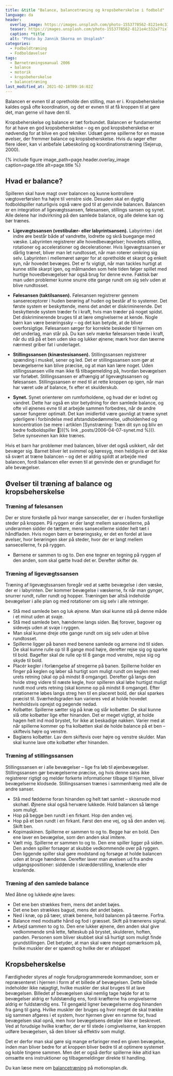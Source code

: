 ```yaml
---
title: &title "Balance, balancetræning og kropsbeherskelse i fodbold"
language: da
header:
  overlay_image: https://images.unsplash.com/photo-1553778562-8121e4c332a7?ixlib=rb-1.2.1&ixid=eyJhcHBfaWQiOjEyMDd9&auto=format&fit=crop&w=2250&q=80
  teaser: https://images.unsplash.com/photo-1553778562-8121e4c332a7?ixlib=rb-1.2.1&ixid=eyJhcHBfaWQiOjEyMDd9&auto=format&fit=crop&w=400&q=80
  caption: *title
  alt: "Photo by Jannik Skorna on Unsplash"
categories:
  - Fodboldtræning
  - Fodboldøvelser
tags:
  - Børnetræningsmanual 2006
  - balance
  - motorik
  - kropsbeherskelse
  - balancetræning
last_modified_at: 2021-02-18T09:16:02Z
---
```


Balancen er evnen til at opretholde den stilling, man er i. Kropsbeherskelse kaldes også ofte koordination, og det er evnen til at få kroppen til at gøre det, man gerne vil have den til.

Kropsbeherskelse og balance er tæt forbundet. Balancen er fundamentet for at have en god kropsbeherskelse – og en god kropsbeherskelse er nødvendig for at blive en god tekniker. Udsæt gerne spillerne for en masse øvelser, der fremmer balance og kropsbeherskelse. Hvis du søger efter flere ideer, kan vi anbefale Løbeskoling og koordinationstræning (Sejerup, 2000).

{% include figure image_path=page.header.overlay_image caption=page.title alt=page.title %}

## Hvad er balance?

Spilleren skal have magt over balancen og kunne kontrollere vægtoverførslen fra højre til venstre side. Desuden skal en dygtig fodboldspiller naturligvis også være god til at genvinde balancen. Balancen er en integration af ligevægtssansen, følesansen, stillings sansen og synet. Alle delene har indvirkning på den samlede balance, og alle delene kan og bør trænes.

- **Ligevægtssansen (vestibulær- eller labyrintsansen).** Labyrinten i det indre øre består både af vandrette, lodrette og skrå buegange med væske. Labyrinten registrerer alle hovedbevægelser; hovedets stilling, rotationer og accelerationer og decelerationer. Hvis ligevægtssansen er dårlig trænet, bliver man let rundtosset, når man roterer omkring sig selv. Labyrinten i mellemøret sørger for at opretholde et skarpt og enkelt syn, når hovedet bevæges. Det er fx vigtigt, når man tackles hurtigt at kunne stille skarpt igen, og målmanden som hele tiden følger spillet med hurtige hovedbevægelser har også brug for denne evne. Faktisk bør man uden problemer kunne snurre otte gange rundt om sig selv uden at blive rundtosset.

- **Følesansen (taktilsansen).** Følesansen registrerer gennem sansereceptorer i huden berøring af huden og består af to systemer. Det første system er beskyttende, mens det andet er diskriminerende. Det beskyttende system træder fx i kraft, hvis man træder på noget spidst. Det diskriminerende bruges til at lære omgivelserne at kende. Nogle børn kan være berøringssky – og det kan betyde, at de bliver overforsigtige. Følesansen sørger for korrekte beskeder til hjernen om det underlag, man står på. Du kan selv mærke følesansen træde i kraft, når du stå på et ben uden sko og lukker øjnene; mærk hvor dan tæerne nærmest griber fat i underlaget.

- **Stillingssansen (kinæstesisansen).** Stillingssansen registrerer spænding i muskel, sener og led. Det er stillingssansen som gør at bevægelserne kan blive præcise, og at man kan lære noget. Uden stillingssansen ville man ikke få tilbagemelding på, hvordan bevægelsen var forløbet. Stillingssansen er afhængig af ligevægtssansen og følesansen. Stillingssansen er med til at rette kroppen op igen, når man har været ude af balance, fx efter et skulderskub.

- **Synet.** Synet orienterer om rumforholdene, og hvad der er lodret og vandret. Dette har også en stor betydning for den samlede balance, og ofte vil øjnenes evne til at arbejde sammen forbedres, når de andre sanser fungerer optimalt. Det kan imidlertid være gavnligt at træne synet yderligere i forbindelse med afstandsbedømmelse, udholdenhed og koncentration (se mere i artiklen [Synstræning: Træn dit syn og bliv en bedre fodboldspiller 👀]({% link _posts/2006-04-07-synet.md %})). Selve synsevnen kan ikke trænes. 

Hvis et barn har problemer med balancen, bliver det også usikkert, når det bevæger sig. Barnet bliver let svimmel og køresyg, men heldigvis er det ikke så svært at træne balancen – og det er aldrig spildt at arbejde med balancen, fordi balancen eller evnen til at genvinde den er grundlaget for alle bevægelser.

## Øvelser til træning af balance og kropsbeherskelse

### Træning af følesansen

Der er store forskelle på hvor mange sanseceller, der er i huden forskellige steder på kroppen. På ryggen er der langt mellem sansecellerne, på underarmen sidder de tættere, mens sansecellerne sidder helt tæt i håndfladen. Hvis nogen børn er berøringssky, er det en fordel at lave øvelser, hvor berøringen sker på steder, hvor der er langt mellem sansecellerne, fx på ryggen.

- Børnene er sammen to og to. Den ene tegner en tegning på ryggen af den anden, som skal gætte hvad det er. Derefter skifter de.

### Træning af ligevægtssansen

Træning af ligevægtssansen foregår ved at sætte bevægelse i den væske, der er i labyrinten. Der kommer bevægelse i væskerne, fx når man gynger, snurrer rundt, ruller rundt og hopper. Træningen bør altså indeholde bevægelser i alle plan og med rotationer om sig selv i alle retninger.

- Stå med samlede ben og luk øjnene. Man skal kunne stå på denne måde i et minut uden at svaje.
- Stå med samlede ben, hænderne langs siden. Bøj forover, bagover og sidevejs uden at svaje i ryggen.
- Man skal kunne dreje otte gange rundt om sig selv uden at blive rundtosset.
- Spillerne ligger på banen med benene samlede og armene ind til siden. De skal kunne rulle op til 8 gange mod højre, derefter rejse sig og sparke til bold. Bagefter skal de rulle op til 8 gange mod venstre, rejse sig og skyde til bold.
- Placér kegler i forlængelse af stregerne på banen. Spillerne holder en finger på keglen og løber så hurtigt som muligt rundt om keglen med urets retning (skal op på mindst 8 omgange). Derefter gå langs den hvide streg videre til næste kegle, hvor spilleren skal løbe hurtigst muligt rundt mod urets retning (skal komme op på mindst 8 omgange). Efter rotationerne løbes langs streg hen til en placeret bold, der skal sparkes præcist til. Sværhedsgraden kan varieres ved at holde hovedet henholdsvis oprejst og pegende nedad.
- Kolbøtter. Spillerne sætter sig på knæ og slår kolbøtter. De skal kunne slå otte kolbøtter lige efter hinanden. Det er meget vigtigt, at holde hagen helt ind mod brystet, for ikke at beskadige nakken. Varier med at når spillerne kommer op fra kolbøtten skal de holde balance på et ben – skiftevis højre og venstre.
- Baglæns kolbøtter. Lav dem skiftevis over højre og venstre skulder. Man skal kunne lave otte kolbøtter efter hinanden.

### Træning af stillingssansen

Stillingssansen er i alle bevægelser – lige fra løb til øjenbevægelser. Stillingssansen gør bevægelserne præcise, og hvis denne sans ikke registrerer rigtigt og melder forkerte informationer tilbage til hjernen, bliver bevægelserne klodsede. Stillingssansen trænes i sammenhæng med alle de andre sanser.

- Stå med fødderne foran hinanden og helt tæt samlet – skosnude mod skohæl. Øjnene skal også hervære lukkede. Hold balancen så længe som muligt.
- Hop på begge ben rundt i en firkant. Hop den anden vej.
- Hop på et ben rundt i en firkant. Først den ene vej, og så den anden vej. Skift ben.
- Kopimaskinen. Spillerne er sammen to og to. Begge har en bold. Den ene laver en bevægelse, som den anden skal imitere.
- Vælt mig. Spillerne er sammen to og to. Den ene spiller ligger på siden. Den anden spiller forsøger at skubbe vedkommende over på ryggen. Den liggende spiller skal gøre modstand og forsøge at holde balancen uden at bruge hænderne. Derefter laver man øvelsen ud fra andre udgangspositioner: siddende i skrædderstilling, knælende eller kravlende.

### Træning af den samlede balance

Med åbne og lukkede øjne laves:

- Det ene ben strækkes frem, mens det andet bøjes.
- Det ene ben strækkes bagud, mens det andet bøjes.
- Ned i knæ, op på tæer, stræk benene, hold balancen på tæerne. Forfra.
- Balance med modsatte hånd og fod i græsset. Skift på trænerens signal.
- Arbejd sammen to og to. Den ene lukker øjnene, den anden skal give vedkommende små lette, følteskub på brystet, skulderen, hoften, panden. Personen som bliver skubbet skal så hurtigt som muligt finde grundstillingen. Det betyder, at man skal være meget opmærksom på, hvilke muskler der er spændt og hvilke der er afslappet

## Kropsbeherskelse

Færdigheder styres af nogle forudprogrammerede kommandoer, som er repræsenteret i hjernen i form af et billede af bevægelsen. Dette billede indeholder ikke nøjagtigt, hvilke muskler der skal bruges til at lave bevægelsen. Billedet af bevægelsen skal nemlig tage højde for at to bevægelser aldrig er fuldstændig ens, fordi kræfterne fra omgivelserne aldrig er fuldstændig ens. Til gengæld ligner bevægelserne dog hinanden fra gang til gang. Hvilke muskler der bruges og hvor meget de skal trække sig sammen afgøres i et system, hvor hjernen giver en ramme for, hvad bevægelsen skal opnå, men hvor bevægelsens detaljer ikke er beskrevet. Ved at forudsige hvilke kræfter, der er til stede i omgivelserne, kan kroppen udføre bevægelsen, så den bliver så effektiv som muligt.

Det er derfor man skal gøre sig mange erfaringer med en given bevægelse, inden man bliver bedre for at kroppen bliver bedre til at optimere systemet og koble tingene sammen. Men det er også derfor spillerne ikke altid kan omsætte ens instruktioner og tilbagemeldinger direkte til handling.

Du kan læse mere om [balancetræning](https://www.motionsplan.dk/balance/) på motionsplan.dk.
